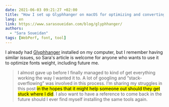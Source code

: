 ```yaml
---
date: 2021-06-03 09:21:27 +02:00
title: "How I set up Glyphhanger on macOS for optimizing and converting font files for the Web"
lang: en
link: https://www.sarasoueidan.com/blog/glyphhanger/
authors:
  - "Sara Soueidan"
tags: [WebPerf, font, tool]
---
```


I already had [Glyphhanger](https://github.com/zachleat/glyphhanger) installed on my computer, but I remember having similar issues, so Sara's article is welcome for anyone who wants to use it to optimize fonts weight, including future me.

> I almost gave up before I finally managed to kind of get everything working the way I wanted it to. A lot of googling and “stack-overflowing” was involved in this process. I’m sharing my struggles in this post <mark>in the hopes that it might help someone out should they get stuck where I did</mark>. I also want to have a reference to come back in the future should I ever find myself installing the same tools again.
